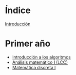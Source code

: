 # Índice 

[Introducción](README.md)

# Primer año

- [Introducción a los algoritmos](./first_year/introduction_algorithms.md)
- [Análisis matemático I (LCC)](./first_year/mathematical_analysis.md)
- [Matemática discreta I]()